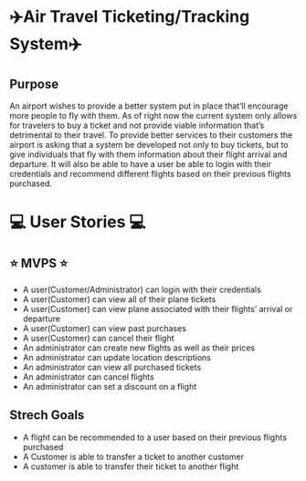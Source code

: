 # :airplane:Air Travel Ticketing/Tracking System:airplane:

## Purpose

An airport wishes to provide a better system put in place that’ll encourage more people to fly with them. As of right now the current system only allows for travelers to buy a ticket and not provide viable information that’s detrimental to their travel. To provide better services to their customers the airport is asking that a system be developed not only to buy tickets, but to give individuals that fly with them information about their flight arrival and departure. It will also be able to have a user be able to login with their credentials and recommend different flights based on their previous flights purchased.

# :computer: User Stories :computer:

##  :star: MVPS :star:
* A user(Customer/Administrator) can login with their credentials
* A user(Customer) can view all of their plane tickets
* A user(Customer) can view plane associated with their flights’ arrival or departure
* A user(Customer) can view past purchases
* A user(Customer) can cancel their flight
* An administrator can create new flights as well as their prices
* An administrator can update location descriptions
* An administrator can view all purchased tickets
* An administrator can cancel flights
* An administrator can set a discount on a flight

## Strech Goals
* A flight can be recommended to a user based on their previous flights purchased
* A Customer is able to transfer a ticket to another customer
* A customer is able to transfer their ticket to another flight

